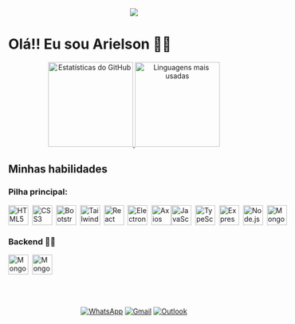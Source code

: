 <div align="center">
  <img src="https://media.licdn.com/dms/image/v2/D4D16AQFgXwGernYUsg/profile-displaybackgroundimage-shrink_350_1400/profile-displaybackgroundimage-shrink_350_1400/0/1729257074452?e=1755129600&v=beta&t=SnHfxoM9pOXW9ESTdhuSnWKj7VVQjRcA9eyZsXOkfjY"/>
</div>

# Olá!! Eu sou Arielson 🖐🏽

<div align="center">
  <a href="https://github.com/anuraghazra/github-readme-stats">
    <img height=170em src="https://github-readme-stats.vercel.app/api?username=Arielson13&theme=aura_dark&show_icons=true&locale=pt-br&rank_icon=github" alt="Estatísticas do GitHub"/>
  </a>
  <a href="https://github.com/anuraghazra/convoychat">
    <img height=170em src="https://github-readme-stats.vercel.app/api/top-langs?username=Arielson13&theme=aura_dark&layout=compact&langs_count=8&card_width=320&show_icons=true&locale=pt-br" alt="Linguagens mais usadas"/>
  </a>
</div>

## Minhas habilidades

### Pilha principal:
<div style="display: flex;">
  <img src="https://cdn.simpleicons.org/html5/E34F26" alt="HTML5" width="40" height="40"/> &nbsp;&nbsp;
  <img src="https://cdn.simpleicons.org/css3/1572B6" alt="CSS3" width="40" height="40"/> &nbsp;&nbsp;
  <img src="https://cdn.simpleicons.org/bootstrap/7952B3" alt="Bootstrap" width="40" height="40"/> &nbsp;&nbsp;
  <img src="https://cdn.simpleicons.org/tailwindcss/06B6D4" alt="Tailwind CSS" width="40" height="40"/> &nbsp;&nbsp;
  <img src="https://cdn.simpleicons.org/react/61DAFB" alt="React" width="40" height="40"/> &nbsp;&nbsp;
  <img src="https://cdn.simpleicons.org/electron/47848F" alt="Electron" width="40" height="40"/>&nbsp;&nbsp;
  <img src="https://cdn.simpleicons.org/axios/5A29E4" alt="Axios" width="40" height="40"/>
  <img src="https://cdn.simpleicons.org/javascript/F7DF1E" alt="JavaScript" width="40" height="40"/> &nbsp;&nbsp;
  <img src="https://cdn.simpleicons.org/typescript/007ACC" alt="TypeScript" width="40" height="40"/> &nbsp;&nbsp;
  <img src="https://cdn.simpleicons.org/express/000000" alt="Express" width="40" height="40"/> &nbsp;&nbsp;
  <img src="https://cdn.simpleicons.org/nodedotjs/339933" alt="Node.js" width="40" height="40"/> &nbsp;&nbsp;
  <img src="https://cdn.simpleicons.org/prisma/ffffff" alt="MongoDB" width="40" height="40"/> &nbsp;&nbsp;
</div>

### Backend 🚀🌑
<div style="display: flex;">
  <img src="https://cdn.simpleicons.org/mongodb/47A248" alt="MongoDB" width="40" height="40"/> &nbsp;&nbsp;
  <img src="https://cdn.simpleicons.org/postgresql/31648D" alt="MongoDB" width="40" height="40"/>  
</div>

<br>
<br>
<br>

<div align="center">
  
  [![WhatsApp](https://img.shields.io/badge/WhatsApp-25D366?style=for-the-badge&logo=whatsapp&logoColor=white)](https://web.whatsapp.com/)
  [![Gmail](https://img.shields.io/badge/Gmail-D14836?style=for-the-badge&logo=gmail&logoColor=white)](https://mail.google.com)
  [![Outlook](https://img.shields.io/badge/Microsoft_Outlook-0078D4?style=for-the-badge&logo=microsoft-outlook&logoColor=white)](https://outlook.live.com/)
  
</div>
